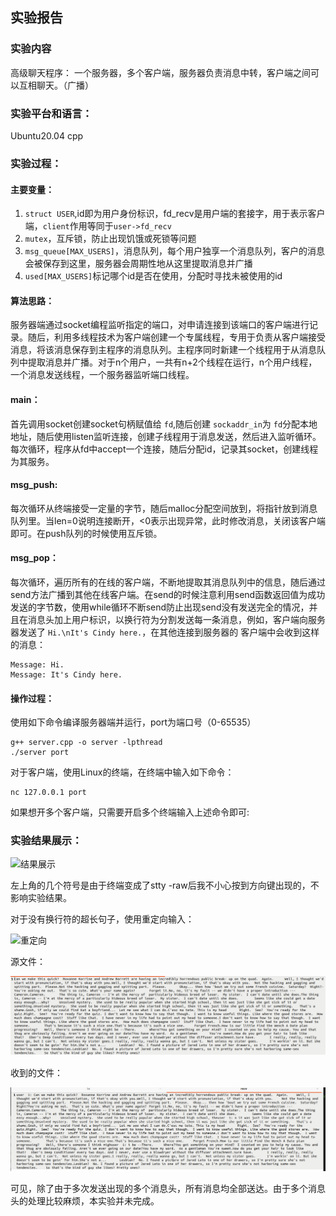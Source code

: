 ## 实验报告

### 实验内容

高级聊天程序：   一个服务器，多个客户端，服务器负责消息中转，客户端之间可以互相聊天。（广播）

### 实验平台和语言：

Ubuntu20.04 cpp

### 实验过程：

#### 主要变量：

1. `struct USER`,id即为用户身份标识，fd_recv是用户端的套接字，用于表示客户端，`client`作用等同于`user->fd_recv`
2. `mutex`，互斥锁，防止出现饥饿或死锁等问题
3. `msg_queue[MAX_USERS]`，消息队列，每个用户独享一个消息队列，客户的消息会被保存到这里，服务器会周期性地从这里提取消息并广播
4. `used[MAX_USERS]`标记哪个id是否在使用，分配时寻找未被使用的id

#### 算法思路：

服务器端通过socket编程监听指定的端口，对申请连接到该端口的客户端进行记录。随后，利用多线程技术为客户端创建一个专属线程，专用于负责从客户端接受消息，将该消息保存到主程序的消息队列。主程序同时新建一个线程用于从消息队列中提取消息并广播。对于n个用户，一共有n+2个线程在运行，n个用户线程，一个消息发送线程，一个服务器监听端口线程。

#### main：

首先调用socket创建socket句柄赋值给 `fd`,随后创建 `sockaddr_in`为 `fd`分配本地地址，随后使用listen监听连接，创建子线程用于消息发送，然后进入监听循环。每次循环，程序从fd中accept一个连接，随后分配id，记录其socket，创建线程为其服务。

#### msg_push:

每次循环从终端接受一定量的字节，随后malloc分配空间放到，将指针放到消息队列里。当len=0说明连接断开，<0表示出现异常，此时修改消息，关闭该客户端即可。在push队列的时候使用互斥锁。

#### msg_pop：

每次循环，遍历所有的在线的客户端，不断地提取其消息队列中的信息，随后通过send方法广播到其他在线客户端。在send的时候注意利用send函数返回值为成功发送的字节数，使用while循环不断send防止出现send没有发送完全的情况，并且在消息头加上用户标识，以换行符为分割发送每一条消息，例如，客户端向服务器发送了 `Hi.\nIt's Cindy here.`，在其他连接到服务器的 客户端中会收到这样的消息：

```text
Message: Hi.
Message: It's Cindy here.
```

#### 操作过程：

使用如下命令编译服务器端并运行，port为端口号（0-65535）

```
g++ server.cpp -o server -lpthread
./server port
```

对于客户端，使用Linux的终端，在终端中输入如下命令：

```
nc 127.0.0.1 port
```

如果想开多个客户端，只需要开启多个终端输入上述命令即可:

### 实验结果展示：

![结果展示](E:\documents\study\ComNet\lab2\result.png)



左上角的几个符号是由于终端变成了stty -raw后我不小心按到方向键出现的，不影响实验结果。

对于没有换行符的超长句子，使用重定向输入：

![重定向](E:\documents\study\ComNet\lab2\重定向.png)

源文件：

![source](./源text.png)

收到的文件：

![recv](./recvtext.png)

可见，除了由于多次发送出现的多个消息头，所有消息均全部送达。由于多个消息头的处理比较麻烦，本实验并未完成。